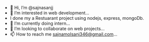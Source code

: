 - 👋 Hi, I’m @sajnasanjj
- 👀 I’m interested in web development...
-  I done my a Restuarant project using nodejs, express, mongoDb.
- 🌱 I’m currently doing intern...
- 💞️ I’m looking to collaborate on web projects...
- 📫 How to reach me sajnamolsanj346@gmail.com...

<!---
sajnasanjj/sajnasanjj is a ✨ special ✨ repository because its `README.md` (this file) appears on your GitHub profile.
You can click the Preview link to take a look at your changes.
--->
